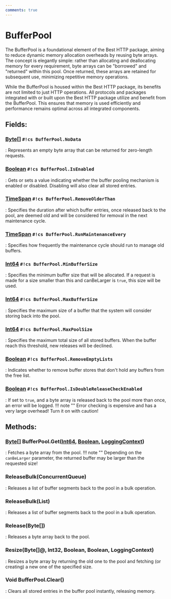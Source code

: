 ```yaml
---
comments: true
---
```

# BufferPool

The BufferPool is a foundational element of the Best HTTP package, aiming to reduce dynamic memory allocation overheads by reusing byte arrays. The concept is elegantly simple: rather than allocating and deallocating memory for every requirement, byte arrays can be "borrowed" and "returned" within this pool. Once returned, these arrays are retained for subsequent use, minimizing repetitive memory operations. 

While the BufferPool is housed within the Best HTTP package, its benefits are not limited to just HTTP operations. All protocols and packages integrated with or built upon the Best HTTP package utilize and benefit from the BufferPool. This ensures that memory is used efficiently and performance remains optimal across all integrated components.

## **Fields**:
### **[Byte[]](https://learn.microsoft.com/en-us/dotnet/api/System.Byte[]) `#!cs BufferPool.NoData`**
: Represents an empty byte array that can be returned for zero-length requests. 
### **[Boolean](https://learn.microsoft.com/en-us/dotnet/api/System.Boolean) `#!cs BufferPool.IsEnabled`**
: Gets or sets a value indicating whether the buffer pooling mechanism is enabled or disabled. Disabling will also clear all stored entries. 
### **[TimeSpan](https://learn.microsoft.com/en-us/dotnet/api/System.TimeSpan) `#!cs BufferPool.RemoveOlderThan`**
: Specifies the duration after which buffer entries, once released back to the pool, are deemed old and will be considered for removal in the next maintenance cycle. 
### **[TimeSpan](https://learn.microsoft.com/en-us/dotnet/api/System.TimeSpan) `#!cs BufferPool.RunMaintenanceEvery`**
: Specifies how frequently the maintenance cycle should run to manage old buffers. 
### **[Int64](https://learn.microsoft.com/en-us/dotnet/api/System.Int64) `#!cs BufferPool.MinBufferSize`**
: Specifies the minimum buffer size that will be allocated. If a request is made for a size smaller than this and canBeLarger is `true`,  this size will be used. 
### **[Int64](https://learn.microsoft.com/en-us/dotnet/api/System.Int64) `#!cs BufferPool.MaxBufferSize`**
: Specifies the maximum size of a buffer that the system will consider storing back into the pool. 
### **[Int64](https://learn.microsoft.com/en-us/dotnet/api/System.Int64) `#!cs BufferPool.MaxPoolSize`**
: Specifies the maximum total size of all stored buffers. When the buffer reach this threshold, new releases will be declined. 
### **[Boolean](https://learn.microsoft.com/en-us/dotnet/api/System.Boolean) `#!cs BufferPool.RemoveEmptyLists`**
: Indicates whether to remove buffer stores that don't hold any buffers from the free list. 
### **[Boolean](https://learn.microsoft.com/en-us/dotnet/api/System.Boolean) `#!cs BufferPool.IsDoubleReleaseCheckEnabled`**
: If set to `true`, and a byte array is released back to the pool more than once, an error will be logged. 
	!!! note ""
		Error checking is expensive and has a very large overhead! Turn it on with caution!

## **Methods**:

### [Byte[]](https://learn.microsoft.com/en-us/dotnet/api/System.Byte[]) BufferPool.Get([Int64](https://learn.microsoft.com/en-us/dotnet/api/System.Int64), [Boolean](https://learn.microsoft.com/en-us/dotnet/api/System.Boolean), [LoggingContext](../Logger/LoggingContext.md))
: Fetches a byte array from the pool. 
	!!! note ""
		Depending on the `canBeLarger` parameter, the returned buffer may be larger than the requested size!


### ReleaseBulk(ConcurrentQueue)
: Releases a list of buffer segments back to the pool in a bulk operation. 

### ReleaseBulk(List)
: Releases a list of buffer segments back to the pool in a bulk operation. 

### Release(Byte[])
: Releases a byte array back to the pool. 

### Resize(Byte[]@, Int32, Boolean, Boolean, LoggingContext)
: Resizes a byte array by returning the old one to the pool and fetching (or creating) a new one of the specified size. 

### Void BufferPool.Clear()
: Clears all stored entries in the buffer pool instantly, releasing memory. 